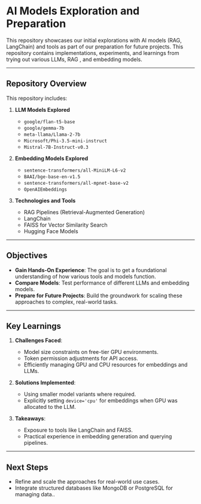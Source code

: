 # AI Models Exploration and Preparation

This repository showcases our initial explorations with AI models (RAG, LangChain) and tools as part of our preparation for future projects. This repository contains implementations, experiments, and learnings from trying out various LLMs, RAG , and embedding models.

---

## Repository Overview

This repository includes:

1. **LLM Models Explored**
   - `google/flan-t5-base`
   - `google/gemma-7b`
   - `meta-llama/Llama-2-7b`
   - `Microsoft/Phi-3.5-mini-instruct`
   - `Mistral-7B-Instruct-v0.3`

2. **Embedding Models Explored**
   - `sentence-transformers/all-MiniLM-L6-v2`
   - `BAAI/bge-base-en-v1.5`
   - `sentence-transformers/all-mpnet-base-v2`
   - `OpenAIEmbeddings`

3. **Technologies and Tools**
   - RAG Pipelines (Retrieval-Augmented Generation)
   - LangChain
   - FAISS for Vector Similarity Search
   - Hugging Face Models

---

## Objectives

- **Gain Hands-On Experience**: The goal is to get a foundational understanding of how various tools and models function.
- **Compare Models**: Test performance of different LLMs and embedding models.
- **Prepare for Future Projects**: Build the groundwork for scaling these approaches to complex, real-world tasks.

---

## Key Learnings

1. **Challenges Faced**:
   - Model size constraints on free-tier GPU environments.
   - Token permission adjustments for API access.
   - Efficiently managing GPU and CPU resources for embeddings and LLMs.

2. **Solutions Implemented**:
   - Using smaller model variants where required.
   - Explicitly setting `device='cpu'` for embeddings when GPU was allocated to the LLM.

3. **Takeaways**:
   - Exposure to tools like LangChain and FAISS.
   - Practical experience in embedding generation and querying pipelines.

---

## Next Steps

- Refine and scale the approaches for real-world use cases.
- Integrate structured databases like MongoDB or PostgreSQL for managing data..
